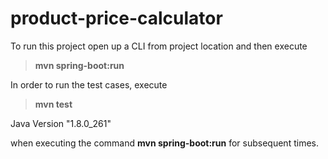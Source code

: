 # product-price-calculator

To run this project open up a CLI from project location and then execute
>**mvn spring-boot:run**

In order to run the test cases, execute
>**mvn test**

Java Version "1.8.0_261"

when executing the command  **mvn spring-boot:run** for subsequent times.

